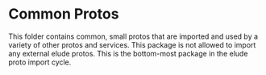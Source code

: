 # Common Protos

This folder contains common, small protos that are imported and used
by a variety of other protos and services. This package is not allowed
to import any external elude protos. This is the bottom-most package
in the elude proto import cycle.